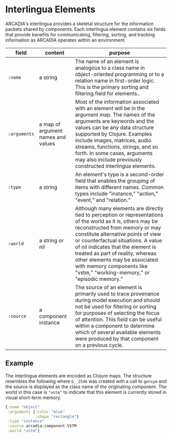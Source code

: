Interlingua Elements
===

ARCADIA's interlingua provides a skeletal structure for the information packets shared by components. Each interlingua element contains six fields that provide benefits for communicating, filtering, sorting, and tracking information as ARCADIA operates within an environment.

| field | content | purpose |
|-|-|-|
| `:name` | a string | The name of an element is analogous to a class name in object-oriented programming or to a relation name in first-order logic. This is the primary sorting and filtering field for elements.. |
| `:arguments` | a map of argument names and values | Most of the information associated with an element will be in the argument map. The names of the arguments are keywords and the values can be any data structure supported by Clojure. Examples include images, matrices, audio streams, functions, strings, and so forth. In some cases, arguments may also include previously constructed interlingua elements. |
| `:type` | a string | An element's type is a second-order field that enables the grouping of items with different names. Common types include "instance," "action," "event," and "relation." |
| `:world` | a string or nil | Although many elements are directly tied to perception or representations of the world as it is, others may be reconstructed from memory or may constitute alternative points of view or counterfactual situations. A value of nil indicates that the element is treated as part of reality, whereas other elements may be associated with memory components like "vstm," "working-memory," or "episodic memory." |
| `:source` | a component instance | The source of an element is primarily used to trace provenance during model execution and should not be used for filtering or sorting for purposes of selecting the focus of attention. This field can be useful within a component to determine which of several available elements were produced by that component on a previous cycle. |

## Example

The interlingua elements are encoded as Clojure maps. The structure resembles the following where `G__2546` was created with a call to `gensym` and the source is displayed as the class name of the originating component. The world in this case is `"vstm"` to indicate that this element is currently stored in visual short-term memory.

```Clojure
{:name "object"
 :arguments {:color "blue"
             :shape "rectangle"}
 :type "instance"
 :source arcadia.component.VSTM
 :world "vstm"}
```
